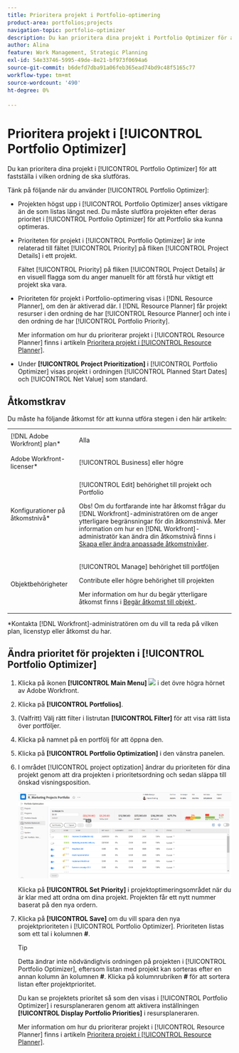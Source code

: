 ```yaml
---
title: Prioritera projekt i Portfolio-optimering
product-area: portfolios;projects
navigation-topic: portfolio-optimizer
description: Du kan prioritera dina projekt i Portfolio Optimizer för att fastställa i vilken ordning de ska slutföras.
author: Alina
feature: Work Management, Strategic Planning
exl-id: 54e33746-5995-49de-8e21-bf973f0694a6
source-git-commit: b6defd7dba91a06feb365ead74bd9c48f5165c77
workflow-type: tm+mt
source-wordcount: '490'
ht-degree: 0%

---
```


# Prioritera projekt i [!UICONTROL Portfolio Optimizer]

Du kan prioritera dina projekt i [!UICONTROL Portfolio Optimizer] för att fastställa i vilken ordning de ska slutföras.

Tänk på följande när du använder [!UICONTROL Portfolio Optimizer]:

* Projekten högst upp i [!UICONTROL Portfolio Optimizer] anses viktigare än de som listas längst ned. Du måste slutföra projekten efter deras prioritet i [!UICONTROL Portfolio Optimizer] för att Portfolio ska kunna optimeras.
* Prioriteten för projekt i [!UICONTROL Portfolio Optimizer] är inte relaterad till fältet [!UICONTROL Priority] på fliken [!UICONTROL Project Details] i ett projekt.

  Fältet [!UICONTROL Priority] på fliken [!UICONTROL Project Details] är en visuell flagga som du anger manuellt för att förstå hur viktigt ett projekt ska vara.

* Prioriteten för projekt i Portfolio-optimering visas i [!DNL Resource Planner], om den är aktiverad där. I [!DNL Resource Planner] får projekt resurser i den ordning de har [!UICONTROL Resource Planner] och inte i den ordning de har [!UICONTROL Portfolio Priority].

  Mer information om hur du prioriterar projekt i [!UICONTROL Resource Planner] finns i artikeln [Prioritera projekt i [!UICONTROL Resource Planner]](../../../resource-mgmt/resource-planning/prioritize-projects-resource-planner.md).

* Under **[!UICONTROL Project Prioritization]** i [!UICONTROL Portfolio Optimizer] visas projekt i ordningen [!UICONTROL Planned Start Dates] och [!UICONTROL Net Value] som standard.

## Åtkomstkrav

Du måste ha följande åtkomst för att kunna utföra stegen i den här artikeln:

<table style="table-layout:auto"> 
 <col> 
 <col> 
 <tbody> 
  <tr> 
   <td role="rowheader">[!DNL Adobe Workfront] plan*</td> 
   <td> <p>Alla </p> </td> 
  </tr> 
  <tr> 
   <td role="rowheader">Adobe Workfront-licenser*</td> 
   <td> <p>[!UICONTROL Business] eller högre</p> </td> 
  </tr> 
  <tr> 
   <td role="rowheader">Konfigurationer på åtkomstnivå*</td> 
   <td> <p>[!UICONTROL Edit] behörighet till projekt och Portfolio</p> <p>Obs! Om du fortfarande inte har åtkomst frågar du [!DNL Workfront]-administratören om de anger ytterligare begränsningar för din åtkomstnivå. Mer information om hur en [!DNL Workfront]-administratör kan ändra din åtkomstnivå finns i <a href="../../../administration-and-setup/add-users/configure-and-grant-access/create-modify-access-levels.md" class="MCXref xref">Skapa eller ändra anpassade åtkomstnivåer</a>.</p> </td> 
  </tr> 
  <tr> 
   <td role="rowheader">Objektbehörigheter</td> 
   <td> <p>[!UICONTROL Manage] behörighet till portföljen</p> <p>Contribute eller högre behörighet till projekten</p> <p>Mer information om hur du begär ytterligare åtkomst finns i <a href="../../../workfront-basics/grant-and-request-access-to-objects/request-access.md" class="MCXref xref">Begär åtkomst till objekt </a>.</p> </td> 
  </tr> 
 </tbody> 
</table>

&#42;Kontakta [!DNL Workfront]-administratören om du vill ta reda på vilken plan, licenstyp eller åtkomst du har.

## Ändra prioritet för projekten i [!UICONTROL Portfolio Optimizer]

1. Klicka på ikonen **[!UICONTROL Main Menu]** ![](assets/main-menu-icon.png) i det övre högra hörnet av Adobe Workfront.

1. Klicka på **[!UICONTROL Portfolios]**.
1. (Valfritt) Välj rätt filter i listrutan **[!UICONTROL Filter]** för att visa rätt lista över portföljer.
1. Klicka på namnet på en portfölj för att öppna den.
1. Klicka på **[!UICONTROL Portfolio Optimization]** i den vänstra panelen.
1. I området [!UICONTROL project optization] ändrar du prioriteten för dina projekt genom att dra projekten i prioritetsordning och sedan släppa till önskad visningsposition.

   ![](assets/portfolio-optimizer-with-projects-nwe-350x89.png)

   Klicka på **[!UICONTROL Set Priority]** i projektoptimeringsområdet när du är klar med att ordna om dina projekt. Projekten får ett nytt nummer baserat på den nya ordern.

1. Klicka på **[!UICONTROL Save]** om du vill spara den nya projektprioriteten i [!UICONTROL Portfolio Optimizer]. Prioriteten listas som ett tal i kolumnen **#**.

   >[!TIP]
   >
   >Detta ändrar inte nödvändigtvis ordningen på projekten i [!UICONTROL Portfolio Optimizer], eftersom listan med projekt kan sorteras efter en annan kolumn än kolumnen **#**. Klicka på kolumnrubriken **#** för att sortera listan efter projektprioritet.

   Du kan se projektets prioritet så som den visas i [!UICONTROL Portfolio Optimizer] i resursplaneraren genom att aktivera inställningen **[!UICONTROL Display Portfolio Priorities]** i resursplaneraren.

   Mer information om hur du prioriterar projekt i [!UICONTROL Resource Planner] finns i artikeln [Prioritera projekt i [!UICONTROL Resource Planner]](../../../resource-mgmt/resource-planning/prioritize-projects-resource-planner.md).
